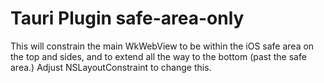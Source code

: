 # Tauri Plugin safe-area-only

This will constrain the main WkWebView to be within the iOS safe area on the top and sides, and to extend all the way to the bottom (past the safe area.) Adjust NSLayoutConstraint to change this.
